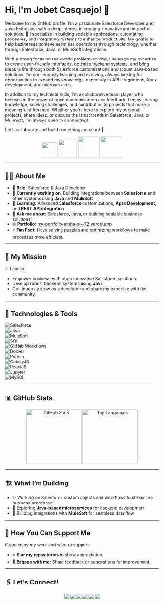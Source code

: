 # Hi, I'm Jobet Casquejo! 👋  

Welcome to my GitHub profile! I’m a passionate Salesforce Developer and Java Enthusiast with a deep interest in creating innovative and impactful solutions. 🚀 I specialize in building scalable applications, automating processes, and integrating systems to enhance productivity. My goal is to help businesses achieve seamless operations through technology, whether through Salesforce, Java, or MuleSoft integrations.

With a strong focus on real-world problem-solving, I leverage my expertise to create user-friendly interfaces, optimize backend systems, and bring ideas to life through both Salesforce customizations and robust Java-based solutions. I’m continuously learning and evolving, always looking for opportunities to expand my knowledge, especially in API integrations, Apex development, and microservices.

In addition to my technical skills, I’m a collaborative team player who believes in the power of open communication and feedback. I enjoy sharing knowledge, solving challenges, and contributing to projects that make a meaningful difference. Whether you’re here to explore my personal projects, share ideas, or discuss the latest trends in Salesforce, Java, or MuleSoft, I’m always open to connecting!

Let’s collaborate and build something amazing! 🙌

<p align="center">
  <img src="https://media.giphy.com/media/hvRJCLFzcasrR4ia7z/giphy.gif" width="50px"> <!-- Waving Hand -->
  <img src="https://media.giphy.com/media/26AHONQ79FdWZhAI0/giphy.gif" width="60px"> <!-- Robot -->
  <img src="https://media.giphy.com/media/qgQUggAC3Pfv687qPC/giphy.gif" width="70px"> <!-- Coding -->
  <img src="https://media.giphy.com/media/xUPGcxpCV81ebKhTB6/giphy.gif" width="70px"> <!-- Computer -->
</p>  

---

## 👨‍💻 About Me  

- 🌟 **Role:** Salesforce & Java Developer  
- 🔭 **Currently working on:** Building integrations between **Salesforce** and other systems using **Java** and **MuleSoft**  
- 🌱 **Learning:** Advanced **Salesforce** customizations, **Apex Development**, and **REST API integration**  
- 💬 **Ask me about:** Salesforce, Java, or building scalable business solutions!  
- 🌐 **Portfolio:** [my-portfolio-alpha-six-72.vercel.app](https://my-portfolio-alpha-six-72.vercel.app/)  
- ⚡ **Fun Fact:** I love solving puzzles and optimizing workflows to make processes more efficient.  

---

## 🚀 My Mission  

✨ I aim to:  
- Empower businesses through innovative Salesforce solutions.  
- Develop robust backend systems using **Java**.  
- Continuously grow as a developer and share my expertise with the community.  

---

## 🔨 Technologies & Tools  

![Salesforce](https://img.shields.io/badge/Salesforce-00A1E0?style=for-the-badge&logo=salesforce&logoColor=white)  
![Java](https://img.shields.io/badge/Java-ED8B00?style=for-the-badge&logo=java&logoColor=white)  
![MuleSoft](https://img.shields.io/badge/MuleSoft-0076A8?style=for-the-badge&logo=devexpress&logoColor=white)  
![SQL](https://img.shields.io/badge/SQL-4479A1?style=for-the-badge&logo=postgresql&logoColor=white)  
![GitHub Workflows](https://img.shields.io/badge/GitHub_Workflows-2088FF?style=for-the-badge&logo=githubactions&logoColor=white)  
![Docker](https://img.shields.io/badge/Docker-2496ED?style=for-the-badge&logo=docker&logoColor=white)  
![Python](https://img.shields.io/badge/Python-3776AB?style=for-the-badge&logo=python&logoColor=white)  
![GatsbyJS](https://img.shields.io/badge/GatsbyJS-663399?style=for-the-badge&logo=gatsby&logoColor=white)  
![ReactJS](https://img.shields.io/badge/ReactJS-61DAFB?style=for-the-badge&logo=react&logoColor=white)  
![Jupyter](https://img.shields.io/badge/Jupyter-F37626?style=for-the-badge&logo=jupyter&logoColor=white)  
![MySQL](https://img.shields.io/badge/MySQL-4479A1?style=for-the-badge&logo=mysql&logoColor=white)  

---

## 📊 GitHub Stats  

<p align="center">
  <img src="https://github-readme-stats.vercel.app/api?username=YourUsername&show_icons=true&theme=radical" alt="GitHub Stats" height="180px" />
  <img src="https://github-readme-stats.vercel.app/api/top-langs/?username=YourUsername&layout=compact&theme=radical" alt="Top Languages" height="180px" />
</p>  

---

## 🏗️ What I’m Building  

- ✨ Working on Salesforce custom objects and workflows to streamline business processes  
- 🌱 Exploring **Java-based microservices** for backend development  
- 🔄 Building integrations with **MuleSoft** for seamless data flow  

---

## 🤝 How You Can Support Me  

If you enjoy my work and want to support:  
- ⭐ **Star my repositories** to show appreciation.  
- 💬 **Engage with me:** Share feedback or suggestions for improvement.  

---

## 🖇️ Let’s Connect!  

<p align="center">
  <a href="https://www.facebook.com/itsJhayZhee" target="_blank"><img src="https://img.shields.io/badge/Facebook-1877F2?style=for-the-badge&logo=facebook&logoColor=white"></a>
  <a href="https://www.instagram.com/itsjhayzhee/" target="_blank"><img src="https://img.shields.io/badge/Instagram-E4405F?style=for-the-badge&logo=instagram&logoColor=white"></a>
  <a href="https://www.linkedin.com/in/jobet-casquejo-921840232/" target="_blank"><img src="https://img.shields.io/badge/LinkedIn-0077B5?style=for-the-badge&logo=linkedin&logoColor=white"></a>
  <a href="https://x.com/Its_jobet" target="_blank"><img src="https://img.shields.io/badge/X-1DA1F2?style=for-the-badge&logo=twitter&logoColor=white"></a>
  <a href="https://github.com/jobet1130" target="_blank"><img src="https://img.shields.io/badge/GitHub-100000?style=for-the-badge&logo=github&logoColor=white"></a>
  <a href="mailto:jobetcasquejo221@gmail.com"><img src="https://img.shields.io/badge/Email-D14836?style=for-the-badge&logo=gmail&logoColor=white"></a>
</p>  
